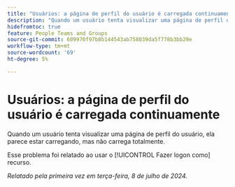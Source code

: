 ```yaml
---
title: "Usuários: a página de perfil do usuário é carregada continuamente"
description: "Quando um usuário tenta visualizar uma página de perfil do usuário, ela parece estar carregando, mas não carrega totalmente."
hidefromtoc: true
feature: People Teams and Groups
source-git-commit: 609970f97b8b144543ab758039da5f778b3bb29e
workflow-type: tm+mt
source-wordcount: '69'
ht-degree: 5%

---
```



# Usuários: a página de perfil do usuário é carregada continuamente

Quando um usuário tenta visualizar uma página de perfil do usuário, ela parece estar carregando, mas não carrega totalmente.

Esse problema foi relatado ao usar o [!UICONTROL Fazer logon como] recurso.

_Relatado pela primeira vez em terça-feira, 8 de julho de 2024._
